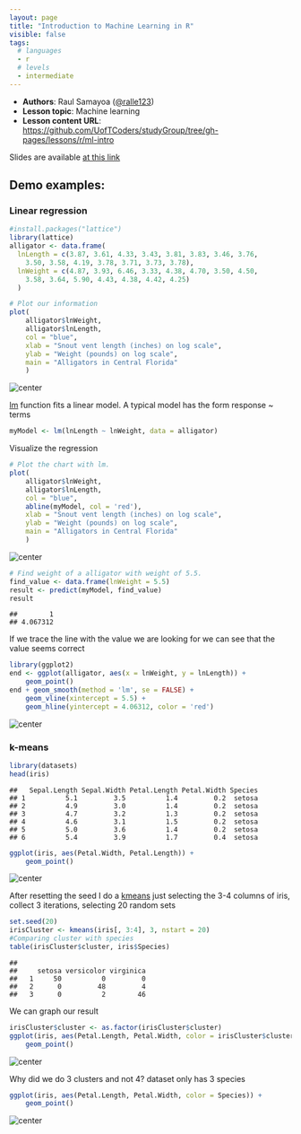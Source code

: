 ```yaml
---
layout: page
title: "Introduction to Machine Learning in R"
visible: false
tags:
  # languages
  - r
  # levels
  - intermediate
---
```


 - **Authors**: Raul Samayoa ([@ralle123](https://github.com/ralle123))
 - **Lesson topic**: Machine learning
 - **Lesson content URL**: <https://github.com/UofTCoders/studyGroup/tree/gh-pages/lessons/r/ml-intro>

Slides are available [at this link](../intro-machine-learning.pdf)

## Demo examples:

### Linear regression


```r
#install.packages("lattice")
library(lattice)
alligator <- data.frame(
  lnLength = c(3.87, 3.61, 4.33, 3.43, 3.81, 3.83, 3.46, 3.76,
    3.50, 3.58, 4.19, 3.78, 3.71, 3.73, 3.78),
  lnWeight = c(4.87, 3.93, 6.46, 3.33, 4.38, 4.70, 3.50, 4.50,
    3.58, 3.64, 5.90, 4.43, 4.38, 4.42, 4.25)
  )

# Plot our information
plot(
    alligator$lnWeight,
    alligator$lnLength,
    col = "blue",
    xlab = "Snout vent length (inches) on log scale",
    ylab = "Weight (pounds) on log scale",
    main = "Alligators in Central Florida"
    )
```

![center](../figure/unnamed-chunk-1-1.png)

[lm](https://stat.ethz.ch/R-manual/R-devel/library/stats/html/lm.html) function
fits a linear model. A typical model has the form response ~ terms


```r
myModel <- lm(lnLength ~ lnWeight, data = alligator)
```

Visualize the regression


```r
# Plot the chart with lm.
plot(
    alligator$lnWeight,
    alligator$lnLength,
    col = "blue",
    abline(myModel, col = 'red'),
    xlab = "Snout vent length (inches) on log scale",
    ylab = "Weight (pounds) on log scale",
    main = "Alligators in Central Florida"
    )
```

![center](../figure/unnamed-chunk-3-1.png)


```r
# Find weight of a alligator with weight of 5.5.
find_value <- data.frame(lnWeight = 5.5)
result <- predict(myModel, find_value)
result
```

```
##        1 
## 4.067312
```

If we trace the line with the value we are looking for we can see that the value
seems correct


```r
library(ggplot2)
end <- ggplot(alligator, aes(x = lnWeight, y = lnLength)) + 
    geom_point()
end + geom_smooth(method = 'lm', se = FALSE) + 
    geom_vline(xintercept = 5.5) + 
    geom_hline(yintercept = 4.06312, color = 'red')
```

![center](../figure/unnamed-chunk-5-1.png)

### k-means


```r
library(datasets)
head(iris)
```

```
##   Sepal.Length Sepal.Width Petal.Length Petal.Width Species
## 1          5.1         3.5          1.4         0.2  setosa
## 2          4.9         3.0          1.4         0.2  setosa
## 3          4.7         3.2          1.3         0.2  setosa
## 4          4.6         3.1          1.5         0.2  setosa
## 5          5.0         3.6          1.4         0.2  setosa
## 6          5.4         3.9          1.7         0.4  setosa
```

```r
ggplot(iris, aes(Petal.Width, Petal.Length)) + 
    geom_point()
```

![center](../figure/unnamed-chunk-6-1.png)

After resetting the seed I do a
[kmeans](https://stat.ethz.ch/R-manual/R-devel/library/stats/html/kmeans.html)
just selecting the 3-4 columns of iris, collect 3 iterations, selecting 20
random sets


```r
set.seed(20)
irisCluster <- kmeans(iris[, 3:4], 3, nstart = 20)
#Comparing cluster with species
table(irisCluster$cluster, iris$Species)
```

```
##    
##     setosa versicolor virginica
##   1     50          0         0
##   2      0         48         4
##   3      0          2        46
```

We can graph our result


```r
irisCluster$cluster <- as.factor(irisCluster$cluster)
ggplot(iris, aes(Petal.Length, Petal.Width, color = irisCluster$cluster)) + 
    geom_point()
```

![center](../figure/unnamed-chunk-8-1.png)

Why did we do 3 clusters and not 4? dataset only has 3 species


```r
ggplot(iris, aes(Petal.Length, Petal.Width, color = Species)) + 
    geom_point()
```

![center](../figure/unnamed-chunk-9-1.png)
